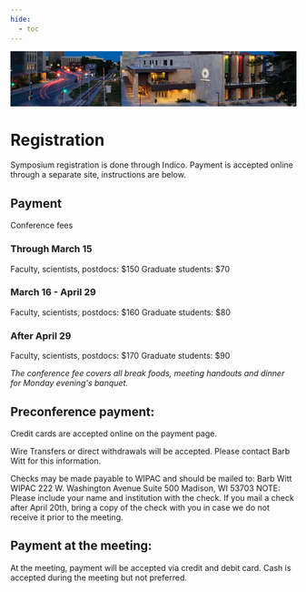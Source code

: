 ```yaml
---
hide:
  - toc
---
```


![IPA 2013](ipa2013-header.jpg)

# Registration


Symposium registration is done through Indico. Payment is accepted online through a separate site, instructions are below.
 
## Payment
Conference fees
 
### Through March 15
Faculty, scientists, postdocs: $150
Graduate students: $70

### March 16 - April 29
Faculty, scientists, postdocs: $160
Graduate students: $80

### After April 29
Faculty, scientists, postdocs: $170
Graduate students: $90

*The conference fee covers all break foods, meeting handouts and dinner for Monday evening's banquet.*
 
## Preconference payment:
Credit cards are accepted online on the payment page. 
 
Wire Transfers or direct withdrawals will be accepted.  Please contact Barb Witt for this information.
 
Checks may be made payable to WIPAC and should be mailed to:
Barb Witt
WIPAC
222 W. Washington Avenue
Suite 500
Madison, WI 53703
NOTE: Please include your name and institution with the check. If you mail a check after April 20th, bring a copy of the check with you in case we do not receive it prior to the meeting.

## Payment at the meeting:
At the meeting, payment will be accepted via credit and debit card. Cash is accepted during the meeting but not preferred.

